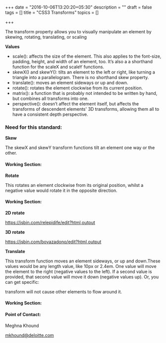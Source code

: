 +++
date = "2016-10-06T13:20:20+05:30"
description = ""
draft = false
tags = []
title = "CSS3 Transforms"
topics = []

+++


<p>The transform property allows you to visually manipulate an element by skewing, rotating, translating, or scaling</p>
<p><strong>Values</strong><p>

<ul>
  <li>scale(): affects the size of the element. This also applies to the font-size, padding, height, and width of an element, too. It’s also a a shorthand function for the scaleX and scaleY functions.</li>
  <li>skewX() and skewY(): tilts an element to the left or right, like turning a triangle into a parallelogram. There is no shorthand skew property.</li>
  <li>translate(): moves an element sideways or up and down.</li>
  <li>rotate(): rotates the element clockwise from its current position.</li>
  <li>matrix(): a function that is probably not intended to be written by hand, but combines all transforms into one.</li>
  <li>perspective(): doesn’t affect the element itself, but affects the transforms of descendent elements' 3D transforms, allowing them all to have a consistent depth perspective.</li>
</ul>


<h3>Need for this standard:</h3>

<p><strong>Skew</strong><p>
<p>The skewX and skewY transform functions tilt an element one way or the other. </p>
<h4>Working Section:</h4>
<a href="https://jsbin.com/johariyina/edit?html,output"></a>

<p><strong>Rotate</strong><p>
<p>This rotates an element clockwise from its original position, whilst a negative value would rotate it in the opposite direction.</p>
<h4>Working Section:</h4>
<p><strong>2D rotate</strong><p>
<a href="https://jsbin.com/relepidife/edit?html,output">https://jsbin.com/relepidife/edit?html,output</a>
<p><strong>3D rotate</strong><p>
<a href="https://jsbin.com/bovazadono/edit?html,output">https://jsbin.com/bovazadono/edit?html,output</a>

<p><strong>Translate</strong><p>
<p>This transform function moves an element sideways, or up and down.These values would be any length value, like 10px or 2.4em. One value will move the element to the right (negative values to the left). If a second value is provided, that second value will move it down (negative values up). Or, you can get specific:</p>
<p>transform will not cause other elements to flow around it.</p>
<h4>Working Section:</h4>
<a href="https://jsbin.com/zepafofulo/edit?html,output"></a>

<h4>Point of Contact:</h4>

<p>Meghna Khound</p>
<a href="mailto:mkhound@deloitte.com">mkhound@deloitte.com</a>
